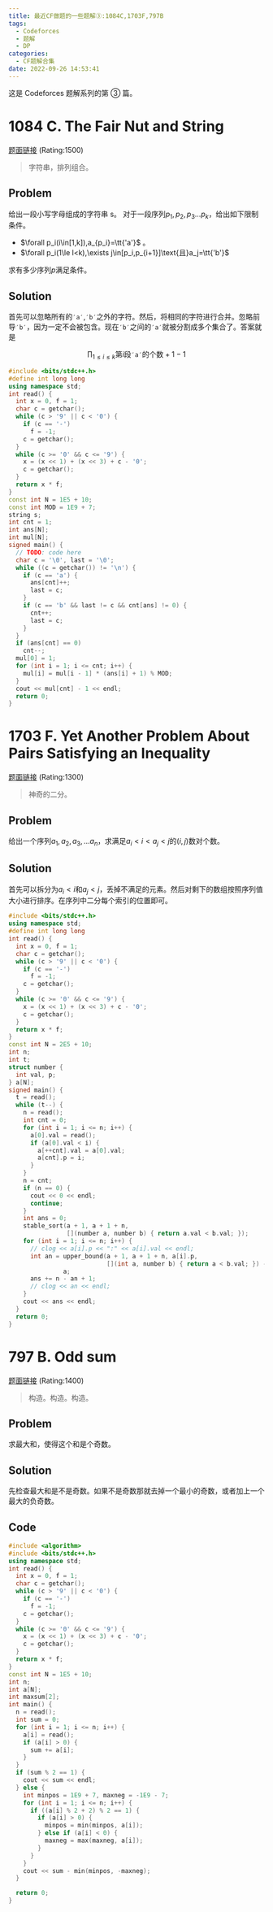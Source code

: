 ```yaml
---
title: 最近CF做题的一些题解③:1084C,1703F,797B
tags:
  - Codeforces
  - 题解
  - DP
categories:
  - CF题解合集
date: 2022-09-26 14:53:41
---
```


这是 Codeforces 题解系列的第 ③ 篇。

<!-- more -->

# 1084 C. The Fair Nut and String

[题面链接](https://codeforces.com/contest/1084/problem/C) (Rating:1500)

> 字符串，排列组合。

## Problem

给出一段小写字母组成的字符串 s。
对于一段序列$p_1,p_2,p_3\dots p_k$，给出如下限制条件。

- $\forall p_i(i\in[1,k]),a_{p_i}=\tt{'a'}$ 。
- $\forall p_i(1\le l<k),\exists j\in[p_i,p_{i+1}]\text{且}a_j=\tt{'b'}$

求有多少序列$p$满足条件。

## Solution

首先可以忽略所有的$\mathtt{'a'}$,$\mathtt{'b'}$之外的字符。然后，将相同的字符进行合并。忽略前导$\mathtt{'b'}$，因为一定不会被包含。现在$\mathtt{'b'}$之间的$\mathtt{'a'}$就被分割成多个集合了。答案就是

$$
\prod_{1\le i\le k}{\text{第}i \text{段}\mathtt{'a'}\text{的个数}+1}-1
$$

```C++
#include <bits/stdc++.h>
#define int long long
using namespace std;
int read() {
  int x = 0, f = 1;
  char c = getchar();
  while (c > '9' || c < '0') {
    if (c == '-')
      f = -1;
    c = getchar();
  }
  while (c >= '0' && c <= '9') {
    x = (x << 1) + (x << 3) + c - '0';
    c = getchar();
  }
  return x * f;
}
const int N = 1E5 + 10;
const int MOD = 1E9 + 7;
string s;
int cnt = 1;
int ans[N];
int mul[N];
signed main() {
  // TODO: code here
  char c = '\0', last = '\0';
  while ((c = getchar()) != '\n') {
    if (c == 'a') {
      ans[cnt]++;
      last = c;
    }
    if (c == 'b' && last != c && cnt[ans] != 0) {
      cnt++;
      last = c;
    }
  }
  if (ans[cnt] == 0)
    cnt--;
  mul[0] = 1;
  for (int i = 1; i <= cnt; i++) {
    mul[i] = mul[i - 1] * (ans[i] + 1) % MOD;
  }
  cout << mul[cnt] - 1 << endl;
  return 0;
}
```

# 1703 F. Yet Another Problem About Pairs Satisfying an Inequality

[题面链接](https://codeforces.com/contest/1703/problem/F) (Rating:1300)

> 神奇的二分。

## Problem

给出一个序列$a_1,a_2,a_3,\dots a_n$，求满足$a_i<i<a_j<j$的$(i,j)$数对个数。

## Solution

首先可以拆分为$a_i<i$和$a_j<j$，丢掉不满足的元素。然后对剩下的数组按照序列值大小进行排序。在序列中二分每个索引的位置即可。

```C++
#include <bits/stdc++.h>
using namespace std;
#define int long long
int read() {
  int x = 0, f = 1;
  char c = getchar();
  while (c > '9' || c < '0') {
    if (c == '-')
      f = -1;
    c = getchar();
  }
  while (c >= '0' && c <= '9') {
    x = (x << 1) + (x << 3) + c - '0';
    c = getchar();
  }
  return x * f;
}
const int N = 2E5 + 10;
int n;
int t;
struct number {
  int val, p;
} a[N];
signed main() {
  t = read();
  while (t--) {
    n = read();
    int cnt = 0;
    for (int i = 1; i <= n; i++) {
      a[0].val = read();
      if (a[0].val < i) {
        a[++cnt].val = a[0].val;
        a[cnt].p = i;
      }
    }
    n = cnt;
    if (n == 0) {
      cout << 0 << endl;
      continue;
    }
    int ans = 0;
    stable_sort(a + 1, a + 1 + n,
                [](number a, number b) { return a.val < b.val; });
    for (int i = 1; i <= n; i++) {
      // clog << a[i].p << ":" << a[i].val << endl;
      int an = upper_bound(a + 1, a + 1 + n, a[i].p,
                           [](int a, number b) { return a < b.val; }) -
               a;
      ans += n - an + 1;
      // clog << an << endl;
    }
    cout << ans << endl;
  }
  return 0;
}
```

# 797 B. Odd sum

[题面链接](https://codeforces.com/contest/797/problem/B) (Rating:1400)

> 构造。构造。构造。

## Problem

求最大和，使得这个和是个奇数。

## Solution

先检查最大和是不是奇数。如果不是奇数那就去掉一个最小的奇数，或者加上一个最大的负奇数。

## Code

```C++
#include <algorithm>
#include <bits/stdc++.h>
using namespace std;
int read() {
  int x = 0, f = 1;
  char c = getchar();
  while (c > '9' || c < '0') {
    if (c == '-')
      f = -1;
    c = getchar();
  }
  while (c >= '0' && c <= '9') {
    x = (x << 1) + (x << 3) + c - '0';
    c = getchar();
  }
  return x * f;
}
const int N = 1E5 + 10;
int n;
int a[N];
int maxsum[2];
int main() {
  n = read();
  int sum = 0;
  for (int i = 1; i <= n; i++) {
    a[i] = read();
    if (a[i] > 0) {
      sum += a[i];
    }
  }
  if (sum % 2 == 1) {
    cout << sum << endl;
  } else {
    int minpos = 1E9 + 7, maxneg = -1E9 - 7;
    for (int i = 1; i <= n; i++) {
      if ((a[i] % 2 + 2) % 2 == 1) {
        if (a[i] > 0) {
          minpos = min(minpos, a[i]);
        } else if (a[i] < 0) {
          maxneg = max(maxneg, a[i]);
        }
      }
    }
    cout << sum - min(minpos, -maxneg);
  }

  return 0;
}
```
